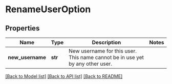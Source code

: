 # RenameUserOption

## Properties
Name | Type | Description | Notes
------------ | ------------- | ------------- | -------------
**new_username** | **str** | New username for this user. This name cannot be in use yet by any other user. | 

[[Back to Model list]](../README.md#documentation-for-models) [[Back to API list]](../README.md#documentation-for-api-endpoints) [[Back to README]](../README.md)


